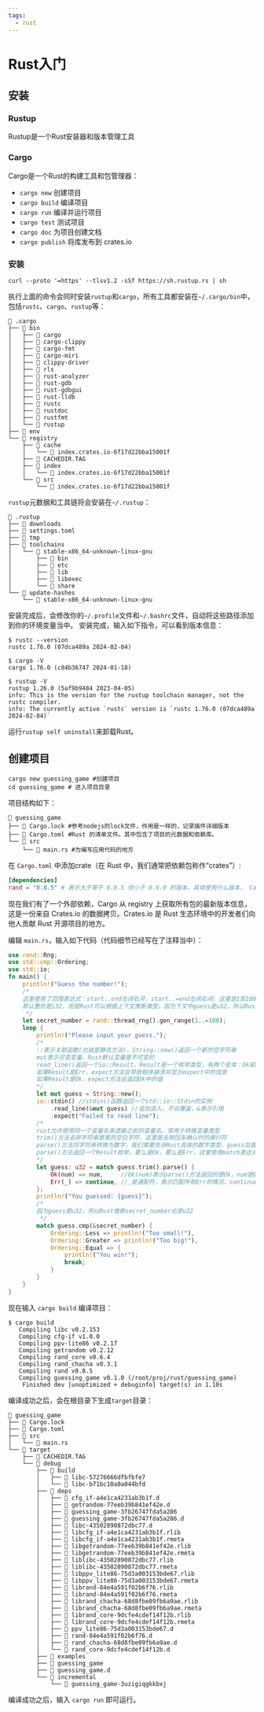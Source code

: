 ```yaml
---
tags:
  - rust
---
```

# Rust入门

## 安装

### Rustup

Rustup是一个Rust安装器和版本管理工具

### Cargo

Cargo是一个Rust的构建工具和包管理器：

* `cargo new` 创建项目
* `cargo build` 编译项目
* `cargo run` 编译并运行项目
* `cargo test` 测试项目
* `cargo doc` 为项目创建文档
* `cargo publish` 将库发布到 crates.io

### 安装

`curl --proto '=https' --tlsv1.2 -sSf https://sh.rustup.rs | sh`

执行上面的命令会同时安装`rustup`和`cargo`，所有工具都安装在`~/.cargo/bin`中，包括`rustc`、`cargo`、`rustup`等：

```shell
 .cargo
├──  bin
│   ├──  cargo
│   ├──  cargo-clippy
│   ├──  cargo-fmt
│   ├──  cargo-miri
│   ├──  clippy-driver
│   ├──  rls
│   ├──  rust-analyzer
│   ├──  rust-gdb
│   ├──  rust-gdbgui
│   ├──  rust-lldb
│   ├──  rustc
│   ├──  rustdoc
│   ├──  rustfmt
│   └──  rustup
├──  env
└──  registry
    ├──  cache
    │   └──  index.crates.io-6f17d22bba15001f
    ├──  CACHEDIR.TAG
    ├──  index
    │   └──  index.crates.io-6f17d22bba15001f
    └──  src
        └──  index.crates.io-6f17d22bba15001f
```

`rustup`元数据和工具链将会安装在`~/.rustup`：

```shell
 .rustup
├──  downloads
├──  settings.toml
├──  tmp
├──  toolchains
│   └──  stable-x86_64-unknown-linux-gnu
│       ├──  bin
│       ├──  etc
│       ├──  lib
│       ├──  libexec
│       └──  share
└──  update-hashes
    └──  stable-x86_64-unknown-linux-gnu
```

安装完成后，会修改你的`~/.profile`文件和`~/.bashrc`文件，自动将这些路径添加到你的环境变量当中。
安装完成，输入如下指令，可以看到版本信息：

```shell
$ rustc --version
rustc 1.76.0 (07dca489a 2024-02-04)

$ cargo -V
cargo 1.76.0 (c84b36747 2024-01-18)

$ rustup -V
rustup 1.26.0 (5af9b9484 2023-04-05)
info: This is the version for the rustup toolchain manager, not the rustc compiler.
info: The currently active `rustc` version is `rustc 1.76.0 (07dca489a 2024-02-04)`
```

运行`rustup self uninstall`来卸载Rust。

## 创建项目

```shell
cargo new guessing_game #创建项目
cd guessing_game # 进入项目目录
```

项目结构如下：

```shell
 guessing_game
├──  Cargo.lock #参考nodejs的lock文件，作用是一样的，记录插件详细版本
├──  Cargo.toml #Rust 的清单文件。其中包含了项目的元数据和依赖库。
└──  src
    └──  main.rs #为编写应用代码的地方
```

在 `Cargo.toml` 中添加crate（在 Rust 中，我们通常把依赖包称作“crates”）:

```toml
[dependencies]
rand = "0.8.5" # 表示大于等于 0.8.5 但小于 0.9.0 的版本，具体使用什么版本， Cargo.lock 会有详细记录
```

现在我们有了一个外部依赖，Cargo 从 registry 上获取所有包的最新版本信息，这是一份来自 Crates.io 的数据拷贝。Crates.io 是 Rust 生态环境中的开发者们向他人贡献 Rust 开源项目的地方。

编辑 `main.rs`，输入如下代码（代码细节已经写在了注释当中）：

```rust
use rand::Rng;
use std::cmp::Ordering;
use std::io;
fn main() {
    println!("Guess the number!");
    /*
    这里使用了范围表达式：start..end左闭右开，start..=end左闭右闭，这里是1到100闭区间
    默认整形是i32，但是Rust可以根据上下文推断类型，因为下文中guess是u32，所以Rust推断secret_number是u32
     */
    let secret_number = rand::thread_rng().gen_range(1..=100);
    loop {
        println!("Please input your guess.");
        /*
        ::表示关联函数(也就是静态方法)，String::new()返回一个新的空字符串
        mut表示可变变量，Rust默认变量是不可变的
        read_line()返回一个io::Result，Result是一个枚举类型，有两个变体：Ok和Err
        如果Result是Err，expect方法会导致程序崩溃并显示expect中的信息
        如果Result是Ok，expect方法会返回Ok中的值
        */
        let mut guess = String::new();
        io::stdin() //stdin()函数返回一个std::io::Stdin的实例
            .read_line(&mut guess) //追加读入，不会覆盖，&表示引用
            .expect("Failed to read line");
        /*
        rust允许使用同一个变量名来遮蔽之前的变量名，常用于转换变量类型
        trim()方法去除字符串首尾的空白字符，这里是去除回车确认时的换行符
        parse()方法将字符串转换为数字，我们需要告诉Rust具体的数字类型，guess后面的: u32表示guess是u32类型
        parse()方法返回一个Result枚举，要么是Ok，要么是Err，这里使用match表达式处理这两种情况
        */
        let guess: u32 = match guess.trim().parse() {
            Ok(num) => num,     //Ok(num)表示parse()方法返回的是Ok，num是Ok中的值
            Err(_) => continue, //_是通配符，表示匹配所有Err的情况，continue表示跳过本次循环
        };
        println!("You guessed: {guess}");
        /*
        因为guess是u32，所以Rust推断secret_number也是u32
         */
        match guess.cmp(&secret_number) {
            Ordering::Less => println!("Too small!"),
            Ordering::Greater => println!("Too big!"),
            Ordering::Equal => {
                println!("You win!");
                break;
            }
        }
    }
}
```

现在输入 `cargo build` 编译项目：

```shell
$ cargo build
   Compiling libc v0.2.153
   Compiling cfg-if v1.0.0
   Compiling ppv-lite86 v0.2.17
   Compiling getrandom v0.2.12
   Compiling rand_core v0.6.4
   Compiling rand_chacha v0.3.1
   Compiling rand v0.8.5
   Compiling guessing_game v0.1.0 (/root/proj/rust/guessing_game)
    Finished dev [unoptimized + debuginfo] target(s) in 1.10s
```

编译成功之后，会在根目录下生成`target`目录：

```shell
 guessing_game
├──  Cargo.lock
├──  Cargo.toml
├──  src
│   └──  main.rs
└──  target
    ├──  CACHEDIR.TAG
    └──  debug
        ├──  build
        │   ├──  libc-57276666dfbfbfe7
        │   └──  libc-b71bc10a0a044bfd
        ├──  deps
        │   ├──  cfg_if-a4e1ca4231ab3b1f.d
        │   ├──  getrandom-77eeb39b841ef42e.d
        │   ├──  guessing_game-3fb26747fda5a286
        │   ├──  guessing_game-3fb26747fda5a286.d
        │   ├──  libc-43502890872dbc77.d
        │   ├──  libcfg_if-a4e1ca4231ab3b1f.rlib
        │   ├──  libcfg_if-a4e1ca4231ab3b1f.rmeta
        │   ├──  libgetrandom-77eeb39b841ef42e.rlib
        │   ├──  libgetrandom-77eeb39b841ef42e.rmeta
        │   ├──  liblibc-43502890872dbc77.rlib
        │   ├──  liblibc-43502890872dbc77.rmeta
        │   ├──  libppv_lite86-75d3a003153bde67.rlib
        │   ├──  libppv_lite86-75d3a003153bde67.rmeta
        │   ├──  librand-84e4a591f02b6f76.rlib
        │   ├──  librand-84e4a591f02b6f76.rmeta
        │   ├──  librand_chacha-68d8fbe09fb6a9ae.rlib
        │   ├──  librand_chacha-68d8fbe09fb6a9ae.rmeta
        │   ├──  librand_core-9dcfe4cdef14f12b.rlib
        │   ├──  librand_core-9dcfe4cdef14f12b.rmeta
        │   ├──  ppv_lite86-75d3a003153bde67.d
        │   ├──  rand-84e4a591f02b6f76.d
        │   ├──  rand_chacha-68d8fbe09fb6a9ae.d
        │   └──  rand_core-9dcfe4cdef14f12b.d
        ├──  examples
        ├──  guessing_game
        ├──  guessing_game.d
        └──  incremental
            └──  guessing_game-3uzigiqgkkbxj
```

编译成功之后，输入 `cargo run` 即可运行。